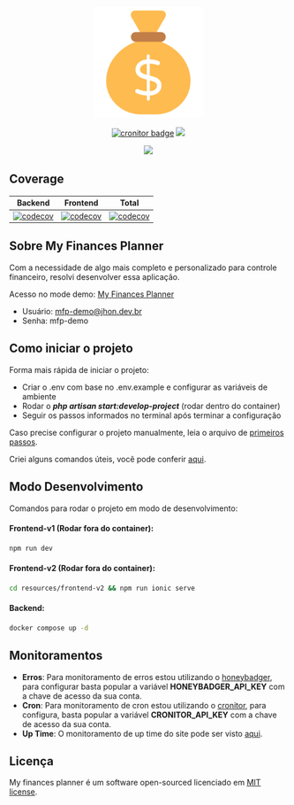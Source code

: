 <p align="center">
    <img src="./public/favicon.png" width="200" alt="application icon">
</p>

<p align="center">
    <a href="https://my-finances-planner-demo.cronitorstatus.com/"><img src="https://cronitor.io/badges/7TNGwI/production/Kx5Z8Ty_r1i5MPDI_w5JPm66d7Y.svg" alt="cronitor badge"></a>
    <a href="https://github.com/Jhon-Henkel/my-finances-planner/blob/main/LICENSE"><img src="https://img.shields.io/github/license/Jhon-Henkel/my-finances-planner"></a>
</p>

<p align="center">
  <a href="https://skillicons.dev">
    <img src="https://skillicons.dev/icons?i=docker,php,html,css,js,vue,bootstrap,mysql,laravel,vite" />
  </a>
</p>

## Coverage
|                                                                                             Backend                                                                                              |                                                                                             Frontend                                                                                              |                                                                                        Total                                                                                         |
|:------------------------------------------------------------------------------------------------------------------------------------------------------------------------------------------------:|:-------------------------------------------------------------------------------------------------------------------------------------------------------------------------------------------------:|:------------------------------------------------------------------------------------------------------------------------------------------------------------------------------------:|
| [![codecov](https://codecov.io/gh/Jhon-Henkel/my-finances-planner/branch/main/graph/badge.svg?flag=backend&token=ZWK28PWTZF&precision=2)](https://codecov.io/gh/Jhon-Henkel/my-finances-planner) | [![codecov](https://codecov.io/gh/Jhon-Henkel/my-finances-planner/branch/main/graph/badge.svg?flag=frontend&token=ZWK28PWTZF&precision=2)](https://codecov.io/gh/Jhon-Henkel/my-finances-planner) | [![codecov](https://codecov.io/gh/Jhon-Henkel/my-finances-planner/flag/backend/graph/badge.svg?token=ZWK28PWTZF&precision=2)](https://codecov.io/gh/Jhon-Henkel/my-finances-planner) |

## Sobre My Finances Planner
Com a necessidade de algo mais completo e personalizado para controle financeiro, resolvi desenvolver essa aplicação.

Acesso no mode demo: [My Finances Planner](https://my-finances-planner-demo.jhon.dev.br/)
- Usuário: mfp-demo@jhon.dev.br
- Senha: mfp-demo
## Como iniciar o projeto

Forma mais rápida de iniciar o projeto:
- Criar o .env com base no .env.example e configurar as variáveis de ambiente
- Rodar o ***php artisan start:develop-project*** (rodar dentro do container)
- Seguir os passos informados no terminal após terminar a configuração

Caso precise configurar o projeto manualmente, leia o arquivo de [primeiros passos](https://github.com/Jhon-Henkel/my-finances-planner/blob/main/.docs/FIRST_STEPS.md).

Criei alguns comandos úteis, você pode conferir [aqui](https://github.com/Jhon-Henkel/my-finances-planner/blob/main/.docs/COMMANDS.md).

## Modo Desenvolvimento
Comandos para rodar o projeto em modo de desenvolvimento:
#### Frontend-v1 (Rodar fora do container): 
```bash
npm run dev
```
#### Frontend-v2 (Rodar fora do container): 
```bash
cd resources/frontend-v2 && npm run ionic serve
```
#### Backend: 
```bash
docker compose up -d
```

## Monitoramentos
- **Erros**: Para monitoramento de erros estou utilizando o [honeybadger](https://www.honeybadger.io/), para configurar basta popular 
a variável **HONEYBADGER_API_KEY** com a chave de acesso da sua conta.
- **Cron**: Para monitoramento de cron estou utilizando o [cronitor](https://cronitor.io/), para configura, basta popular
a variável **CRONITOR_API_KEY** com a chave de acesso da sua conta.
- **Up Time**: O monitoramento de up time do site pode ser visto [aqui](https://my-finances-planner-demo.cronitorstatus.com/).

## Licença
My finances planner é um software open-sourced licenciado em [MIT license](https://opensource.org/licenses/MIT).
